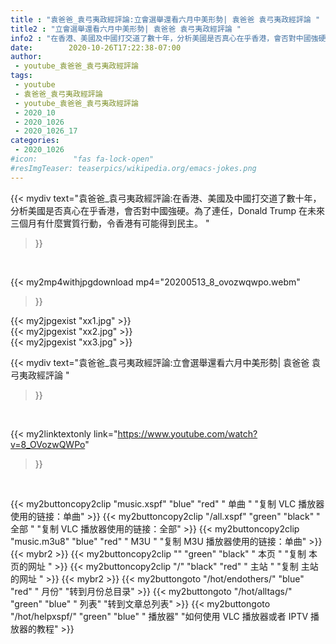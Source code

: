 ```yaml
---
title : "袁爸爸_袁弓夷政經評論:立會選舉還看六月中美形勢| 袁爸爸 袁弓夷政經評論 "
title2 : "立會選舉還看六月中美形勢| 袁爸爸 袁弓夷政經評論 "
info2 : "在香港、美國及中國打交道了數十年，分析美國是否真心在乎香港，會否對中國強硬。為了連任，Donald Trump 在未來三個月有什麼實質行動，令香港有可能得到民主。 "
date:        2020-10-26T17:22:38-07:00
author:
 - youtube_袁爸爸_袁弓夷政經評論
tags:
 - youtube
 - 袁爸爸_袁弓夷政經評論
 - youtube_袁爸爸_袁弓夷政經評論
 - 2020_10
 - 2020_1026
 - 2020_1026_17
categories:
 - 2020_1026
#icon:        "fas fa-lock-open"
#resImgTeaser: teaserpics/wikipedia.org/emacs-jokes.png
---
```


{{< mydiv text="袁爸爸_袁弓夷政經評論:在香港、美國及中國打交道了數十年，分析美國是否真心在乎香港，會否對中國強硬。為了連任，Donald Trump 在未來三個月有什麼實質行動，令香港有可能得到民主。 "
>}}
<br>


{{< my2mp4withjpgdownload mp4="20200513_8_ovozwqwpo.webm"
>}}

{{< my2jpgexist "xx1.jpg" >}}<br>
{{< my2jpgexist "xx2.jpg" >}}<br>
{{< my2jpgexist "xx3.jpg" >}}<br>



{{< mydiv text="袁爸爸_袁弓夷政經評論:立會選舉還看六月中美形勢| 袁爸爸 袁弓夷政經評論 "
>}}
<br>

{{< my2linktextonly link="https://www.youtube.com/watch?v=8_OVozwQWPo"
>}}


<br>

{{< my2buttoncopy2clip "music.xspf"        "blue"   "red"    " 单曲 "  "复制 VLC 播放器使用的链接：单曲" >}} {{< my2buttoncopy2clip "/all.xspf"         "green"  "black"  " 全部 "  "复制 VLC 播放器使用的链接：全部" >}} {{< my2buttoncopy2clip "music.m3u8"        "blue"   "red"    " M3U  "    "复制 M3U 播放器使用的链接：单曲" >}} {{< mybr2 >}} {{< my2buttoncopy2clip ""                  "green"  "black"  " 本页 "    "复制 本页的网址 " >}} {{< my2buttoncopy2clip "/"                 "black"  "red"    " 主站 "    "复制 主站的网址 " >}} {{< mybr2 >}} {{< my2buttongoto      "/hot/endothers/"   "blue"   "red"    " 月份"   "转到月份总目录" >}} {{< my2buttongoto      "/hot/alltags/"     "green"  "blue"   " 列表"   "转到文章总列表" >}} {{< my2buttongoto      "/hot/helpxspf/"    "green"  "blue"   " 播放器" "如何使用 VLC 播放器或者 IPTV 播放器的教程" >}} 
